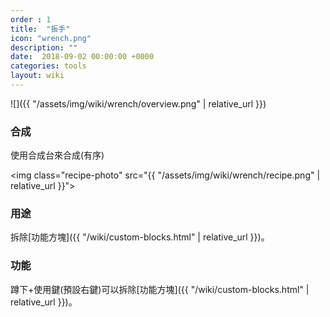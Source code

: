 ```yaml
---
order : 1
title:  "扳手"
icon: "wrench.png"
description: ""
date:  2018-09-02 00:00:00 +0000
categories: tools
layout: wiki
---
```


![]({{ "/assets/img/wiki/wrench/overview.png" | relative_url }})

### 合成

使用合成台來合成(有序)

<img class="recipe-photo" src="{{ "/assets/img/wiki/wrench/recipe.png" | relative_url }}">

### 用途

拆除[功能方塊]({{ "/wiki/custom-blocks.html" | relative_url }})。

### 功能

蹲下+使用鍵(預設右鍵)可以拆除[功能方塊]({{ "/wiki/custom-blocks.html" | relative_url }})。
